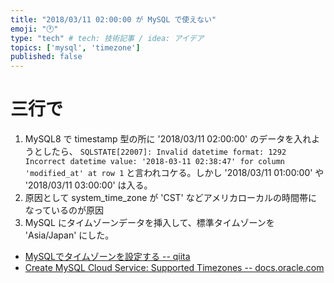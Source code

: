 ```yaml
---
title: "2018/03/11 02:00:00 が MySQL で使えない"
emoji: "🕐"
type: "tech" # tech: 技術記事 / idea: アイデア
topics: ['mysql', 'timezone']
published: false
---
```


# 三行で

1. MySQL8 で timestamp 型の所に '2018/03/11 02:00:00' のデータを入れようとしたら、 `SQLSTATE[22007]: Invalid datetime format: 1292 Incorrect datetime value: '2018-03-11 02:38:47' for column 'modified_at' at row 1` と言われコケる。しかし '2018/03/11 01:00:00' や '2018/03/11 03:00:00' は入る。
2. 原因として system_time_zone が 'CST' などアメリカローカルの時間帯になっているのが原因
3. MySQL にタイムゾーンデータを挿入して、標準タイムゾーンを 'Asia/Japan' にした。

- [MySQLでタイムゾーンを設定する -- qiita](https://qiita.com/tailak/items/63dce2dd7dfe049b038e)
- [Create MySQL Cloud Service: Supported Timezones -- docs.oracle.com](https://docs.oracle.com/cd/E60665_01/mysql-cloud/UOMCS/GUID-B0117047-75FE-46FD-9D4F-F8BF5AD0542D.htm#UOMCS-GUID-B0117047-75FE-46FD-9D4F-F8BF5AD0542D)
